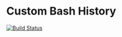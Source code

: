 # Custom Bash History

[![Build Status](https://travis-ci.org/lancethomps/bash_history.svg?branch=master)](https://travis-ci.org/lancethomps/bash_history)
